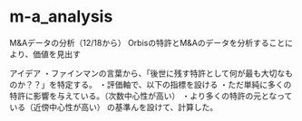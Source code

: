 # m-a_analysis
M&Aデータの分析（12/18から）
Orbisの特許とM&Aのデータを分析することにより、価値を見出す

アイデア
・ファインマンの言葉から、「後世に残す特許として何が最も大切なものか？？」を特定する。
・評価軸で、以下の指標を設ける
    ・ただ単純に多くの特許に影響を与えている。（次数中心性が高い）
    ・より多くの特許の元となっている（近傍中心性が高い）
の基準んを設けて、計算した。
